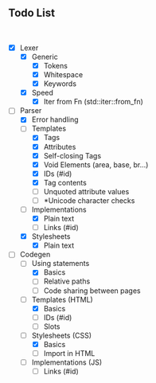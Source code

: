 ## Todo List

<br>

- [x] Lexer
  - [x] Generic
    - [x] Tokens
    - [x] Whitespace
    - [x] Keywords
  - [x] Speed
    - [x] Iter from Fn (std::iter::from_fn)
- [ ] Parser
  - [x] Error handling
  - [ ] Templates
    - [x] Tags
    - [x] Attributes
    - [x] Self-closing Tags
    - [x] Void Elements (area, base, br...)
    - [x] IDs (#id)
    - [x] Tag contents
    - [ ] Unquoted attribute values
    - [ ] *Unicode character checks
  - [ ] Implementations
    - [x] Plain text
    - [ ] Links (#id)
  - [x] Stylesheets
    - [x] Plain text
- [ ] Codegen
  - [ ] Using statements
    - [x] Basics
    - [ ] Relative paths
    - [ ] Code sharing between pages
  - [ ] Templates (HTML)
    - [x] Basics
    - [ ] IDs (#id)
    - [ ] Slots
  - [ ] Stylesheets (CSS)
    - [x] Basics
    - [ ] Import in HTML
  - [ ] Implementations (JS)
    - [ ] Links (#id)